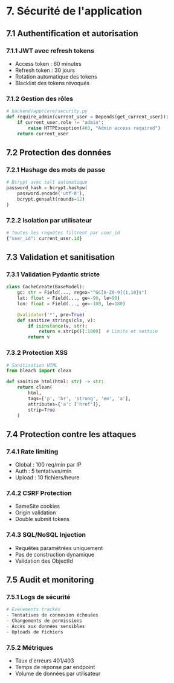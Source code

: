 # 7. Sécurité de l'application
## 7.1 Authentification et autorisation

### 7.1.1 JWT avec refresh tokens
- Access token&nbsp;: 60 minutes
- Refresh token&nbsp;: 30 jours
- Rotation automatique des tokens
- Blacklist des tokens révoqués

### 7.1.2 Gestion des rôles
```python
# backend/app/core/security.py
def require_admin(current_user = Depends(get_current_user)):
    if current_user.role != "admin":
        raise HTTPException(403, "Admin access required")
    return current_user
```

## 7.2 Protection des données

### 7.2.1 Hashage des mots de passe
```python
# Bcrypt avec salt automatique
password_hash = bcrypt.hashpw(
    password.encode('utf-8'),
    bcrypt.gensalt(rounds=12)
)
```

### 7.2.2 Isolation par utilisateur
```python
# Toutes les requêtes filtrent par user_id
{"user_id": current_user.id}
```

## 7.3 Validation et sanitisation

### 7.3.1 Validation Pydantic stricte
```python
class CacheCreate(BaseModel):
    gc: str = Field(..., regex="^GC[A-Z0-9]{1,10}$")
    lat: float = Field(..., ge=-90, le=90)
    lon: float = Field(..., ge=-180, le=180)

    @validator('*', pre=True)
    def sanitize_strings(cls, v):
        if isinstance(v, str):
            return v.strip()[:1000]  # Limite et nettoie
        return v
```

### 7.3.2 Protection XSS
```python
# Sanitisation HTML
from bleach import clean

def sanitize_html(html: str) -> str:
    return clean(
        html,
        tags=['p', 'br', 'strong', 'em', 'a'],
        attributes={'a': ['href']},
        strip=True
    )
```

## 7.4 Protection contre les attaques

### 7.4.1 Rate limiting
- Global&nbsp;: 100 req/min par IP
- Auth&nbsp;: 5 tentatives/min
- Upload&nbsp;: 10 fichiers/heure

### 7.4.2 CSRF Protection
- SameSite cookies
- Origin validation
- Double submit tokens

### 7.4.3 SQL/NoSQL Injection
- Requêtes paramétrées uniquement
- Pas de construction dynamique
- Validation des ObjectId

## 7.5 Audit et monitoring

### 7.5.1 Logs de sécurité
```python
# Événements trackés
- Tentatives de connexion échouées
- Changements de permissions
- Accès aux données sensibles
- Uploads de fichiers
```

### 7.5.2 Métriques
- Taux d'erreurs 401/403
- Temps de réponse par endpoint
- Volume de données par utilisateur
